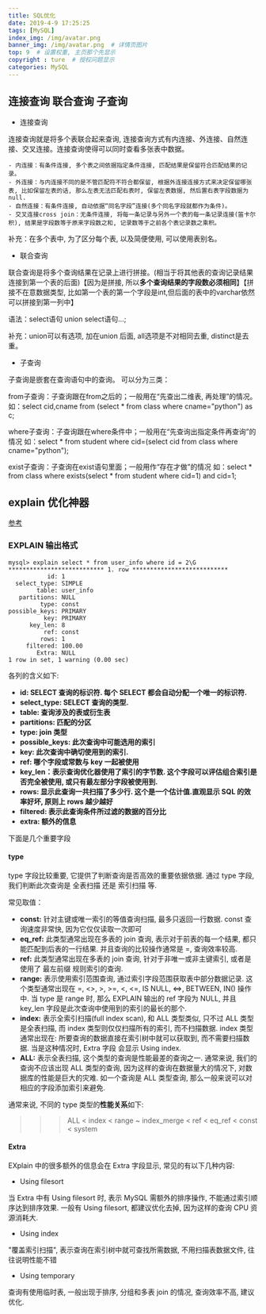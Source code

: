 ```yaml
---
title: SQL优化
date: 2019-4-9 17:25:25
tags: [MySQL]
index_img: /img/avatar.png
banner_img: /img/avatar.png  # 详情页图片
top: 9  # 设置权重, 主页那个先显示
copyright : ture  # 授权问题显示
categories: MySQL
---
```


<!-- more -->

## 连接查询 联合查询 子查询

- 连接查询

连接查询就是将多个表联合起来查询, 连接查询方式有内连接、外连接、自然连接、交叉连接。连接查询使得可以同时查看多张表中数据。

    - 内连接：有条件连接, 多个表之间依据指定条件连接, 匹配结果是保留符合匹配结果的记录。
    - 外连接：与内连接不同的是不管匹配符不符合都保留, 根据外连接连接方式来决定保留哪张表, 比如保留左表的话, 那么左表无法匹配右表时, 保留左表数据, 然后置右表字段数据为null.
    - 自然连接：有条件连接, 自动依据“同名字段”连接(多个同名字段就都作为条件)。
    - 交叉连接cross join：无条件连接, 将每一条记录与另外一个表的每一条记录连接(笛卡尔积), 结果是字段数等于原来字段数之和, 记录数等于之前各个表记录数之乘积。

补充：在多个表中, 为了区分每个表, 以及简便使用, 可以使用表别名。

- 联合查询

联合查询是将多个查询结果在记录上进行拼接。(相当于将其他表的查询记录结果连接到第一个表的后面)【因为是拼接, 所以**多个查询结果的字段数必须相同**】【拼接不在意数据类型, 比如第一个表的第一个字段是int,但后面的表中的varchar依然可以拼接到第一列中】

语法：select语句 union select语句…;

补充：union可以有选项, 加在union 后面, all选项是不对相同去重, distinct是去重。

- 子查询

子查询是嵌套在查询语句中的查询。
可以分为三类：

from子查询：子查询跟在from之后的；一般用在“先查出二维表, 再处理”的情况。
如：select cid,cname from (select * from class where cname="python") as c;

where子查询：子查询跟在where条件中；一般用在“先查询出指定条件再查询”的情况
如：select * from student where cid=(select cid from class where cname="python");

exist子查询：子查询在exist语句里面；一般用作“存在才做”的情况
如：select * from class where exists(select * from  student where cid=1) and cid=1;

## explain 优化神器
[参考](https://segmentfault.com/a/1190000008131735)

### EXPLAIN 输出格式

```
mysql> explain select * from user_info where id = 2\G
*************************** 1. row ***************************
           id: 1
  select_type: SIMPLE
        table: user_info
   partitions: NULL
         type: const
possible_keys: PRIMARY
          key: PRIMARY
      key_len: 8
          ref: const
         rows: 1
     filtered: 100.00
        Extra: NULL
1 row in set, 1 warning (0.00 sec)
```
各列的含义如下:

- **id: SELECT 查询的标识符. 每个 SELECT 都会自动分配一个唯一的标识符.**
- **select_type: SELECT 查询的类型.**
- **table: 查询涉及的表或衍生表**
- **partitions: 匹配的分区**
- **type: join 类型**
- **possible_keys: 此次查询中可能选用的索引**
- **key: 此次查询中确切使用到的索引.**
- **ref: 哪个字段或常数与 key 一起被使用**
- **key_len：表示查询优化器使用了索引的字节数. 这个字段可以评估组合索引是否完全被使用, 或只有最左部分字段被使用到.**
- **rows: 显示此查询一共扫描了多少行. 这个是一个估计值.直观显示 SQL 的效率好坏, 原则上 rows 越少越好**
- **filtered: 表示此查询条件所过滤的数据的百分比**
- **extra: 额外的信息**

下面是几个重要字段

#### type
type 字段比较重要, 它提供了判断查询是否高效的重要依据依据. 通过 type 字段, 我们判断此次查询是 全表扫描 还是 索引扫描 等.

常见取值：
- **const:** 针对主键或唯一索引的等值查询扫描, 最多只返回一行数据. const 查询速度非常快, 因为它仅仅读取一次即可
- **eq_ref:** 此类型通常出现在多表的 join 查询, 表示对于前表的每一个结果, 都只能匹配到后表的一行结果. 并且查询的比较操作通常是 =, 查询效率较高. 
- **ref:** 此类型通常出现在多表的 join 查询, 针对于非唯一或非主键索引, 或者是使用了 最左前缀 规则索引的查询.
- **range:** 表示使用索引范围查询, 通过索引字段范围获取表中部分数据记录. 这个类型通常出现在 =, <>, >, >=, <, <=, IS NULL, <=>, BETWEEN, IN() 操作中.
当 type 是 range 时, 那么 EXPLAIN 输出的 ref 字段为 NULL, 并且 key_len 字段是此次查询中使用到的索引的最长的那个.
- **index:** 表示全索引扫描(full index scan), 和 ALL 类型类似, 只不过 ALL 类型是全表扫描, 而 index 类型则仅仅扫描所有的索引, 而不扫描数据.
index 类型通常出现在: 所要查询的数据直接在索引树中就可以获取到, 而不需要扫描数据. 当是这种情况时, Extra 字段 会显示 Using index.
- **ALL:** 表示全表扫描, 这个类型的查询是性能最差的查询之一. 通常来说, 我们的查询不应该出现 ALL 类型的查询, 因为这样的查询在数据量大的情况下, 对数据库的性能是巨大的灾难. 如一个查询是 ALL 类型查询, 那么一般来说可以对相应的字段添加索引来避免.

通常来说, 不同的 type 类型的**性能关系**如下:
>>> ALL < index < range ~ index_merge < ref < eq_ref < const < system
#### Extra
EXplain 中的很多额外的信息会在 Extra 字段显示, 常见的有以下几种内容:

- Using filesort

当 Extra 中有 Using filesort 时, 表示 MySQL 需额外的排序操作, 不能通过索引顺序达到排序效果. 一般有 Using filesort, 都建议优化去掉, 因为这样的查询 CPU 资源消耗大.
- Using index

"覆盖索引扫描", 表示查询在索引树中就可查找所需数据, 不用扫描表数据文件, 往往说明性能不错

- Using temporary

查询有使用临时表, 一般出现于排序, 分组和多表 join 的情况, 查询效率不高, 建议优化.